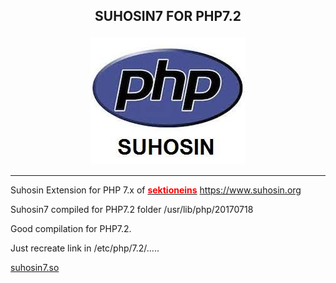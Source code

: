 <b><p align="center">SUHOSIN7 FOR PHP7.2</p></b>
----------------------------------------

<p align="center">
  <img src="../files/suhosin.jpeg"/>
</p>

----------------------------------------

Suhosin Extension for PHP 7.x of <b><a href="https://github.com/sektioneins/suhosin7"><font color="red">sektioneins</font></a></b>
https://www.suhosin.org

Suhosin7 compiled for PHP7.2 folder /usr/lib/php/20170718

Good compilation for PHP7.2.

Just recreate link in /etc/php/7.2/.....

<a href="https://github.com/Ne0Lux-C1Ph3r/Tutorials_Hardening_Debian_System/blob/master/Suhosin7/suhosin7.so">suhosin7.so</a>
 



